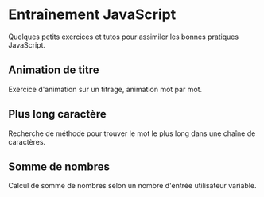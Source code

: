 # Entraînement JavaScript
Quelques petits exercices et tutos pour assimiler les bonnes pratiques JavaScript.

## Animation de titre
Exercice d'animation sur un titrage, animation mot par mot.

## Plus long caractère
Recherche de méthode pour trouver le mot le plus long dans une chaîne de caractères.

## Somme de nombres
Calcul de somme de nombres selon un nombre d'entrée utilisateur variable.